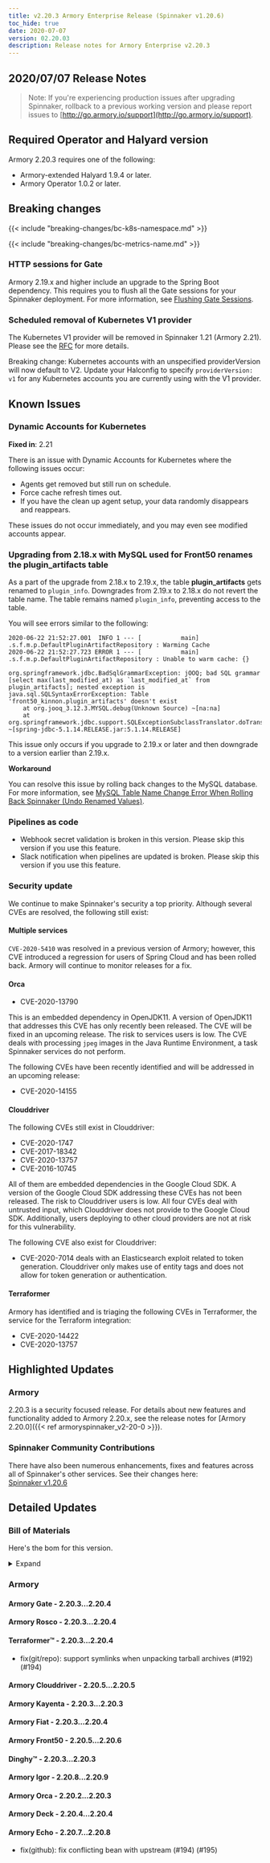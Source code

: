 ```yaml
---
title: v2.20.3 Armory Enterprise Release (Spinnaker v1.20.6)
toc_hide: true
date: 2020-07-07
version: 02.20.03
description: Release notes for Armory Enterprise v2.20.3
---
```


## 2020/07/07 Release Notes

> Note: If you're experiencing production issues after upgrading Spinnaker, rollback to a previous working version and please report issues to [http://go.armory.io/support](http://go.armory.io/support).

## Required Operator and Halyard version

Armory 2.20.3 requires one of the following:

* Armory-extended Halyard 1.9.4 or later.
* Armory Operator 1.0.2 or later.

## Breaking changes

{{< include "breaking-changes/bc-k8s-namespace.md" >}}

{{< include "breaking-changes/bc-metrics-name.md" >}}

### HTTP sessions for Gate
Armory 2.19.x and higher include an upgrade to the Spring Boot dependency. This requires you to flush all the Gate sessions for your Spinnaker deployment. For more information, see [Flushing Gate Sessions](https://kb.armory.io/admin/flush-gate-sessions/).

### Scheduled removal of Kubernetes V1 provider
The Kubernetes V1 provider will be removed in Spinnaker 1.21 (Armory 2.21). Please see the [RFC](https://github.com/spinnaker/governance/blob/master/rfc/eol_kubernetes_v1.md) for more details.

Breaking change: Kubernetes accounts with an unspecified providerVersion will now default to V2. Update your Halconfig to specify `providerVersion: v1` for any Kubernetes accounts you are currently using with the V1 provider.

## Known Issues

### Dynamic Accounts for Kubernetes

**Fixed in**: 2.21

There is an issue with Dynamic Accounts for Kubernetes where the following issues occur:

* Agents get removed but still run on schedule.
* Force cache refresh times out.
* If you have the clean up agent setup, your data randomly disappears and reappears.  

These issues do not occur immediately, and you may even see modified accounts appear.

### Upgrading from 2.18.x with MySQL used for Front50 renames the plugin_artifacts table
As a part of the upgrade from 2.18.x to 2.19.x, the table **plugin_artifacts** gets renamed to `plugin_info`. Downgrades from 2.19.x to 2.18.x do not revert the table name. The table remains named `plugin_info`, preventing access to the table.  

You will see errors similar to the following:

```
2020-06-22 21:52:27.001  INFO 1 --- [           main] .s.f.m.p.DefaultPluginArtifactRepository : Warming Cache
2020-06-22 21:52:27.723 ERROR 1 --- [           main] .s.f.m.p.DefaultPluginArtifactRepository : Unable to warm cache: {}

org.springframework.jdbc.BadSqlGrammarException: jOOQ; bad SQL grammar [select max(last_modified_at) as `last_modified_at` from plugin_artifacts]; nested exception is java.sql.SQLSyntaxErrorException: Table 'front50_kinnon.plugin_artifacts' doesn't exist
	at org.jooq_3.12.3.MYSQL.debug(Unknown Source) ~[na:na]
	at org.springframework.jdbc.support.SQLExceptionSubclassTranslator.doTranslate(SQLExceptionSubclassTranslator.java:93) ~[spring-jdbc-5.1.14.RELEASE.jar:5.1.14.RELEASE]
```  

This issue only occurs if you upgrade to 2.19.x or later and then downgrade to a version earlier than 2.19.x.

**Workaround**

You can resolve this issue by rolling back changes to the MySQL database. For more information, see [MySQL Table Name Change Error When Rolling Back Spinnaker (Undo Renamed Values)](https://kb.armory.io/s/article/SQL-Migration-Rollback-Undo-Renamed-Tables).

### Pipelines as code

- Webhook secret validation is broken in this version. Please skip this version if you use this feature.
- Slack notification when pipelines are updated is broken. Please skip this version if you use this feature.

### Security update

We continue to make Spinnaker's security a top priority. Although several CVEs are resolved, the following still exist:

#### Multiple services

`CVE-2020-5410` was resolved in a previous version of Armory; however, this CVE introduced a regression for users of Spring Cloud and has been rolled back. Armory will continue to monitor releases for a fix.

#### Orca

- CVE-2020-13790

This is an embedded dependency in OpenJDK11. A version of OpenJDK11 that addresses
this CVE has only recently been released. The CVE will be fixed in an upcoming release. The risk to services users is low. The CVE deals with processing `jpeg` images in the Java Runtime Environment, a task Spinnaker services do not perform.

The following CVEs have been recently identified and will be addressed in an upcoming release:

- CVE-2020-14155

#### Clouddriver

The following CVEs still exist in Clouddriver:

- CVE-2020-1747
- CVE-2017-18342
- CVE-2020-13757
- CVE-2016-10745

All of them are embedded dependencies in the Google Cloud SDK. A version of the Google Cloud SDK addressing these CVEs has not been released. The risk to Clouddriver users is low. All four CVEs deal with untrusted input, which Clouddriver does not provide to the Google Cloud SDK. Additionally, users deploying to other cloud providers are not at risk for this vulnerability.

The following CVE also exist for Clouddriver:

- CVE-2020-7014 deals with an Elasticsearch exploit related to token generation. Clouddriver only makes use of entity tags and does not allow for token generation or authentication.

#### Terraformer

Armory has identified and is triaging the following CVEs in Terraformer, the service for the Terraform integration:

- CVE-2020-14422
- CVE-2020-13757

## Highlighted Updates

### Armory

2.20.3 is a security focused release. For details about new features and functionality added to Armory 2.20.x, see the release notes for [Armory 2.20.0]({{< ref armoryspinnaker_v2-20-0 >}}).

###  Spinnaker Community Contributions

There have also been numerous enhancements, fixes and features across all of Spinnaker's other services. See their changes here:  
[Spinnaker v1.20.6](https://www.spinnaker.io/community/releases/versions/1-20-6-changelog)

## Detailed Updates

### Bill of Materials
Here's the bom for this version.
<details><summary>Expand</summary>
<pre class="highlight">
<code>version: 2.20.3
timestamp: "2020-07-07 08:05:38"
services:
    clouddriver:
        commit: 43f0eb32
        version: 2.20.6
    deck:
        commit: 583083ff
        version: 2.20.4
    dinghy:
        commit: f710446c
        version: 2.20.3
    echo:
        commit: 47858e3e
        version: 2.20.9
    fiat:
        commit: f4c3cc15
        version: 2.20.4
    front50:
        commit: 66dda373
        version: 2.20.6
    gate:
        commit: 8437e3b7
        version: 2.20.4
    igor:
        commit: 69ca5136
        version: 2.20.9
    kayenta:
        commit: 06ba114e
        version: 2.20.4
    monitoring-daemon:
        version: 2.20.0
    monitoring-third-party:
        version: 2.20.0
    orca:
        commit: 1c66db43
        version: 2.20.3
    rosco:
        commit: 5e3f7e91
        version: 2.20.4
    terraformer:
        commit: f1867f44
        version: 2.20.4
dependencies:
    redis:
        version: 2:2.8.4-2
artifactSources:
    dockerRegistry: docker.io/armory
</code>
</pre>
</details>

### Armory


#### Armory Gate - 2.20.3...2.20.4


#### Armory Rosco - 2.20.3...2.20.4


#### Terraformer™ - 2.20.3...2.20.4

  - fix(git/repo): support symlinks when unpacking tarball archives (#192) (#194)

#### Armory Clouddriver - 2.20.5...2.20.5


#### Armory Kayenta - 2.20.3...2.20.3


#### Armory Fiat - 2.20.3...2.20.4


#### Armory Front50 - 2.20.5...2.20.6


#### Dinghy™ - 2.20.3...2.20.3


#### Armory Igor - 2.20.8...2.20.9


#### Armory Orca - 2.20.2...2.20.3


#### Armory Deck - 2.20.4...2.20.4


#### Armory Echo - 2.20.7...2.20.8

  - fix(github): fix conflicting bean with upstream (#194) (#195)
